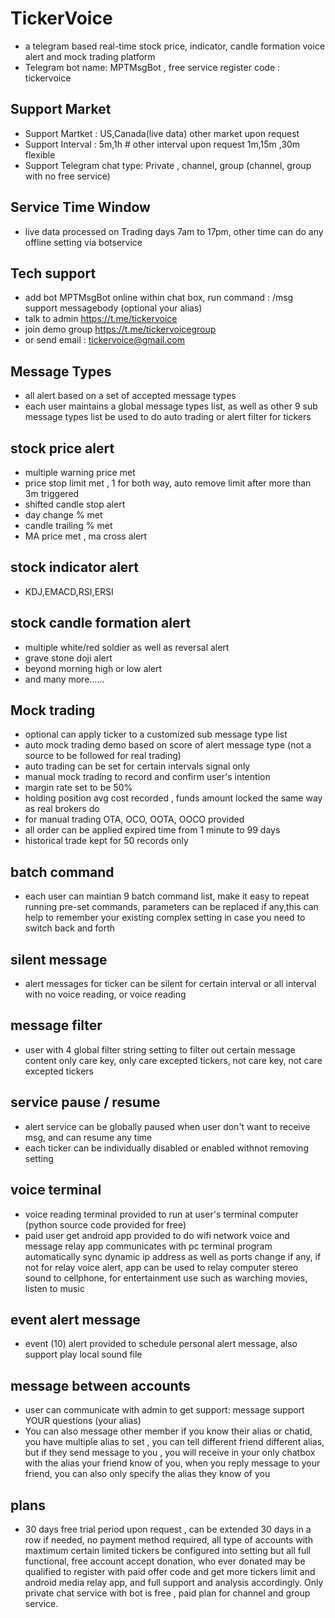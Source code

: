 
# TickerVoice  

   * a telegram based real-time stock price, indicator, candle formation voice alert and mock trading platform
   * Telegram bot name:  MPTMsgBot , free service register code :   tickervoice

## Support Market
   * Support Martket  :   US,Canada(live data)  other market upon request
   * Support Interval  :  5m,1h  # other interval upon request 1m,15m ,30m flexible
   * Support Telegram chat type:  Private , channel, group   (channel, group with no free service)

## Service Time Window
   * live data processed on Trading days 7am to 17pm, other time can do any offline setting via botservice
   
## Tech support 
   * add bot MPTMsgBot online within chat box, run command : /msg support messagebody (optional your alias)
   * talk to admin https://t.me/tickervoice
   * join demo group https://t.me/tickervoicegroup
   * or send email : tickervoice@gmail.com

## Message Types
   * all alert based on a set of accepted message types
   * each user maintains a global message types list, as well as other 9 sub message types list be used to do auto trading or alert filter for tickers

## stock price alert
   * multiple warning price met
   * price stop limit met , 1 for both way, auto remove limit after more than 3m triggered 
   * shifted candle stop alert
   * day change % met
   * candle trailing % met 
   * MA price met , ma cross alert
   
## stock indicator alert
   * KDJ,EMACD,RSI,ERSI
   
## stock candle formation alert
   * multiple white/red soldier as well as reversal alert
   * grave stone doji alert
   * beyond morning high or low alert
   * and many more......

## Mock trading
   * optional can apply ticker to a customized sub message type list
   * auto mock trading demo based on score of alert message type (not a source to be followed for real trading)
   * auto trading can be set for certain intervals signal only 
   * manual mock trading to record and confirm user's intention 
   * margin rate set to be 50%
   * holding position avg cost recorded , funds amount locked the same way as real brokers do
   * for manual trading OTA, OCO, OOTA, OOCO provided
   * all order can be applied expired time from 1 minute to 99 days
   * historical trade kept for 50 records only

## batch command
   * each user can maintian 9 batch command list, make it easy to repeat running pre-set commands, parameters can be replaced if any,this can help to remember your existing complex setting in case you need to switch back and forth

## silent message
   * alert messages for ticker can be silent for certain interval or all interval with no voice reading, or voice reading

## message filter
   * user with 4 global filter string setting to filter out certain message content 
     only care key, only care excepted tickers, not care key, not care excepted tickers

## service pause / resume
   * alert service can be globally paused when user don't want to receive msg, and can resume any time
   * each ticker can be individually disabled or enabled withnot removing setting

## voice terminal
   * voice reading terminal provided to run at user's terminal computer  (python source code provided for free)
   * paid user get android app provided to do wifi network voice and message relay 
     app communicates with pc terminal program automatically sync dynamic ip address as well as ports change if any, if not for relay voice alert, app can be used to relay computer stereo sound to cellphone, for entertainment use such as warching movies, listen to music
          
## event alert message
   * event (10) alert  provided to schedule personal alert message, also support play local sound file       

## message between accounts
   * user can communicate with admin to get support:   message support  YOUR questions  (your alias)
   * You can also message other member if you know their alias or chatid, you have multiple alias to set , you can tell different friend different alias, but if they send message to you , you will receive in your only chatbox with the alias your friend know of you, when you reply message to your friend, you can also only specify the alias they know of you

## plans
   * 30 days free trial period upon request , can be extended 30 days in a row if needed, no payment method required, all type of accounts with maxtimum certain limited tickers be configured into setting but all full functional, free account accept donation, who ever donated may be qualified to register with paid offer code and get more tickers limit and android media relay app, and full support and analysis accordingly. Only private chat service with bot is free , paid plan for channel and group service.  

